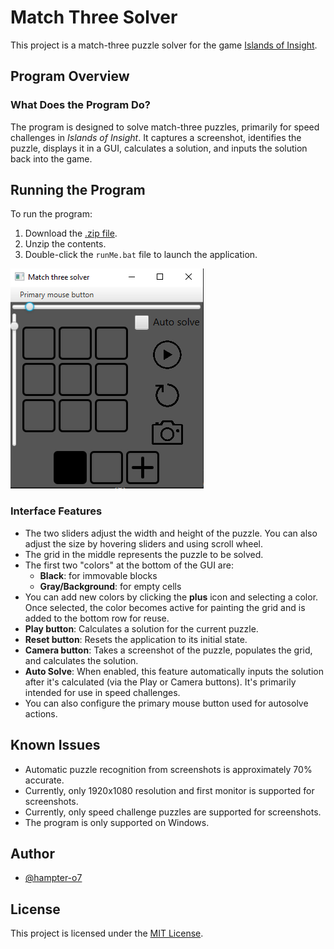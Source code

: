 # Match Three Solver

This project is a match-three puzzle solver for the game [Islands of Insight](https://store.steampowered.com/app/2071500/Islands_of_Insight/).

## Program Overview

### What Does the Program Do?

The program is designed to solve match-three puzzles, primarily for speed challenges in *Islands of Insight*. It captures a screenshot, identifies the puzzle, displays it in a GUI, calculates a solution, and inputs the solution back into the game.

## Running the Program

To run the program:

1. Download the [.zip file](https://github.com/hampter-o7/match_three_solver/releases/latest).
2. Unzip the contents.
3. Double-click the `runMe.bat` file to launch the application.

![program image](program.png)

### Interface Features

- The two sliders adjust the width and height of the puzzle. You can also adjust the size by hovering sliders and using scroll wheel.
- The grid in the middle represents the puzzle to be solved.
- The first two "colors" at the bottom of the GUI are:
  - **Black**: for immovable blocks
  - **Gray/Background**: for empty cells
- You can add new colors by clicking the **plus** icon and selecting a color. Once selected, the color becomes active for painting the grid and is added to the bottom row for reuse.
- **Play button**: Calculates a solution for the current puzzle.
- **Reset button**: Resets the application to its initial state.
- **Camera button**: Takes a screenshot of the puzzle, populates the grid, and calculates the solution.
- **Auto Solve**: When enabled, this feature automatically inputs the solution after it's calculated (via the Play or Camera buttons). It's primarily intended for use in speed challenges.
- You can also configure the primary mouse button used for autosolve actions.

## Known Issues

- Automatic puzzle recognition from screenshots is approximately 70% accurate.
- Currently, only 1920x1080 resolution and first monitor is supported for screenshots.
- Currently, only speed challenge puzzles are supported for screenshots.
- The program is only supported on Windows.

## Author

- [@hampter-o7](https://www.github.com/hampter-o7)

## License

This project is licensed under the [MIT License](https://choosealicense.com/licenses/mit/).
